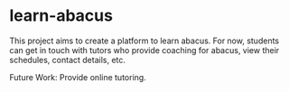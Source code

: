 # learn-abacus
This project aims to create a platform to learn abacus. For now, students can get in touch with tutors who provide coaching for abacus, view their schedules, contact details, etc.

Future Work:
Provide online tutoring.
